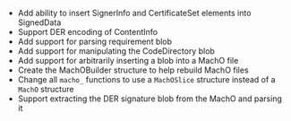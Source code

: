 * Add ability to insert SignerInfo and CertificateSet elements into SignedData
* Support DER encoding of ContentInfo
* Add support for parsing requirement blob
* Add support for manipulating the CodeDirectory blob
* Add support for arbitrarily inserting a blob into a MachO file
* Create the MachOBuilder structure to help rebuild MachO files
* Change all `macho_` functions to use a `MachOSlice` structure instead of a `MachO` structure
* Support extracting the DER signature blob from the MachO and parsing it